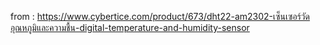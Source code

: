 from : https://www.cybertice.com/product/673/dht22-am2302-เซ็นเซอร์วัดอุณหภูมิและความชื้น-digital-temperature-and-humidity-sensor